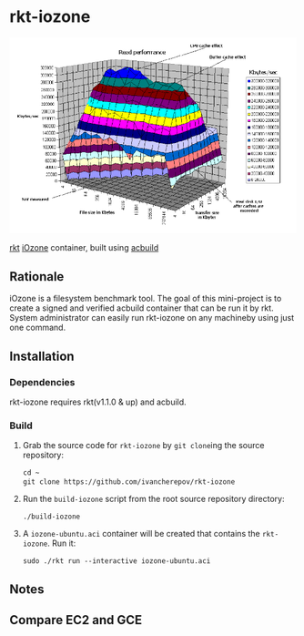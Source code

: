 # rkt-iozone
![](https://github.com/IvanCherepov/rkt-iozone/blob/master/assets/read.gif)

 [rkt](https://coreos.com/rkt) [iOzone](http://www.iozone.org) container, built using [acbuild](https://github.com/appc/acbuild)

## Rationale
 iOzone is a filesystem benchmark tool. The goal of this mini-project is to create a signed and verified acbuild container that can be run it by rkt. System administrator can easily run rkt-iozone  on any machineby using just one command. 

## Installation

### Dependencies
rkt-iozone requires rkt(v1.1.0 & up) and acbuild.

### Build
1. Grab the source code for `rkt-iozone` by `git clone`ing the source repository:
   ```
   cd ~
   git clone https://github.com/ivancherepov/rkt-iozone
   ```

2. Run the `build-iozone` script from the root source repository directory:
   ```
   ./build-iozone
   ```

3. A `iozone-ubuntu.aci` container will be created that contains the `rkt-iozone`. Run it:
   ```
   sudo ./rkt run --interactive iozone-ubuntu.aci
   ```
## Notes


## Compare EC2 and GCE

 
